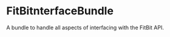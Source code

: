 FitBitnterfaceBundle
====================

A bundle to handle all aspects of interfacing with the FitBit API.
